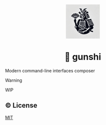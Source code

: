 <p align="center">
	<img width="110" src="./assets/logo.webp">
</p>
<h1 align="center">🏯 gunshi</h1>

Modern command-line interfaces composer

> [!WARNING]
> WIP

## ©️ License

[MIT](http://opensource.org/licenses/MIT)
